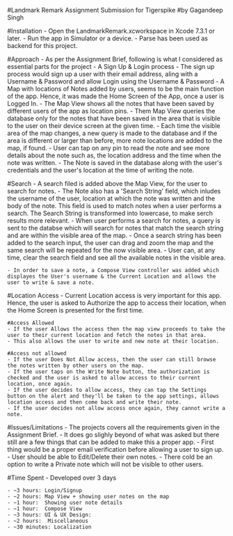 #Landmark Remark Assignment Submission for Tigerspike
#by Gagandeep Singh

#Installation
    - Open the LandmarkRemark.xcworkspace in Xcode 7.3.1 or later.
    - Run the app in Simulator or a device.
    - Parse has been used as backend for this project.


#Approach
    - As per the Assignment Brief, following is what I considered as essential parts for the project
        - A Sign Up & Login process
    - The sign up process would sign up a user with their email address, aling with a Username & Password and allow Login using the Username & Password
    - A Map with locations of Notes added by users, seems to be the main function of the app. Hence, it was made the Home Screen of the App, once a user is Logged In.
    - The Map View shows all the notes that have been saved by different users of the app as location pins.
    - Them Map View queries the database only for the notes that have been saved in the area that is visible to the user on their device screen at the given time.
    - Each time the visible area of the map changes, a new query is made to the database and if the area is different or larger than before, more note locations are added to the map, if found.
    - User can tap on any pin to read the note and see more details about the note such as, the location address and the time when the note was written.
    - The Note is saved in the database along with the user's credentials and the user's location at the time of writing the note.

#Search
    - A search filed is added above the Map View, for the user to search for notes.
        - The Note also has a 'Search String' field, which inludes the username of the user, location at which the note was written and the body of the note. This field is used to match notes when a user performs a search. The Search String is transformed into lowercase, to make serch results more relevant.
    - When user performs a search for notes, a query is sent to the databse which will search for notes that match the search string and are within the visible area of the map.
    - Once a search string has been added to the search input, the user can drag and zoom the map and the same search will be repeated for the now visible area.
    - User can, at any time, clear the search field and see all the available notes in the visible area.

    - In order to save a note, a Compose View controller was added which displayes the User's username & the Current Location and allows the user to write & save a note.

#Location Access
    - Current Location access is very important for this app. Hence, the user is asked to Authorize the app to access their location, when the Home Screen is presented for the first time.

    #Access Allowed
    - If the user Allows the access then the map view proceeds to take the user to their current location and fetch the notes in that area.
    - This also allows the user to write and new note at their location.

    #Access not allowed
    - If the user Does Not Allow access, then the user can still browse the notes written by other users on the map.
    - If the user taps on the Write Note button, the authorization is checked and the user is asked to allow access to their current location, once again.
    - If the user decides to allow access, they can tap the Settings button on the alert and they'll be taken to the app settings, allows location access and then come back and write their note.
    - If the user decides not allow access once again, they cannot write a note.

#Issues/Limitations
    - The projects covers all the requirements given in the Assignment Brief.
    - It does go slighly beyond of what was asked but there still are a few things that can be added to make this a proper app.
    - First thing would be a proper email verification before allowing a user to sign up.
    - User should be able to Edit/Delete their own notes.
    - There cold be an option to write a Private note which will not be visible to other users.

#Time Spent
    - Developed over 3 days

    - ~3 hours: Login/Signup 
    - ~2 hours: Map View + showing user notes on the map 
    - ~1 hour:  Showing user note details 
    - ~1 hour:  Compose View 
    - ~3 hours: UI & UX Design: 
    - ~2 hours:  Miscellaneous
    - ~30 minutes: Localization
    




    